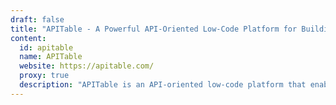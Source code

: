```yaml
---
draft: false
title: "APITable - A Powerful API-Oriented Low-Code Platform for Building Collaborative Apps"
content:
  id: apitable
  name: APITable
  website: https://apitable.com/
  proxy: true
  description: "APITable is an API-oriented low-code platform that enables users to build collaborative apps with ease, offering advanced features, a beautiful UI, and unmatched extensibility. It’s a top choice for anyone looking for an open-source alternative to Airtable."
---
```

